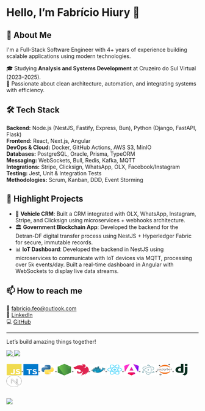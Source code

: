 # Hello, I’m Fabrício Hiury 👋

## 🚀 About Me

I'm a Full-Stack Software Engineer with 4+ years of experience building scalable applications using modern technologies.

🎓 Studying **Analysis and Systems Development** at Cruzeiro do Sul Virtual (2023–2025).  
🧠 Passionate about clean architecture, automation, and integrating systems with efficiency.

## 🛠️ Tech Stack

**Backend:** Node.js (NestJS, Fastify, Express, Bun), Python (Django, FastAPI, Flask)  
**Frontend:** React, Next.js, Angular  
**DevOps & Cloud:** Docker, GitHub Actions, AWS S3, MinIO  
**Databases:** PostgreSQL, Oracle, Prisma, TypeORM  
**Messaging:** WebSockets, Bull, Redis, Kafka, MQTT  
**Integrations:** Stripe, Clicksign, WhatsApp, OLX, Facebook/Instagram  
**Testing:** Jest, Unit & Integration Tests  
**Methodologies:** Scrum, Kanban, DDD, Event Storming

## 🧩 Highlight Projects

- 🚗 **Vehicle CRM**: Built a CRM integrated with OLX, WhatsApp, Instagram, Stripe, and Clicksign using microservices + webhooks architecture.
- 🏛️ **Government Blockchain App**: Developed the backend for the Detran-DF digital transfer process using NestJS + Hyperledger Fabric for secure, immutable records.
- 📊 **IoT Dashboard**: Developed the backend in NestJS using microservices to communicate with IoT devices via MQTT, processing over 5k events/day. Built a real-time dashboard in Angular with WebSockets to display live data streams.

## 📫 How to reach me

📧 fabricio.feo@outlook.com  
🔗 [LinkedIn](https://www.linkedin.com/in/fabricio-hiury)  
💻 [GitHub](https://github.com/FabricioHiury)

---

Let’s build amazing things together!

<div><a href="https://github.com/FabricioHiury">
  <img height="180em" src="https://github-readme-stats.vercel.app/api?username=FabricioHiury&count_private=true&show_icons=true&theme=blueberry"/>
  <img height="180em" src="https://github-readme-stats.vercel.app/api/top-langs/?username=FabricioHiury&layout=compact&langs_count=8&theme=blueberry"/>
  </div>
<div style="display: inline_block"><br>
  <img align="center" alt="Js" height="30" width="40" src="https://raw.githubusercontent.com/devicons/devicon/master/icons/javascript/javascript-plain.svg">
  <img align="center" alt="TS" height="30" width="40" src="https://github.com/devicons/devicon/blob/master/icons/typescript/typescript-original.svg">
  <img align="center" alt="Python" height="30" width="40" src="https://raw.githubusercontent.com/devicons/devicon/master/icons/python/python-original.svg">
  <img align="center" alt="Node" height="30" width="40" src="https://github.com/devicons/devicon/blob/master/icons/nodejs/nodejs-original.svg">  
  <img align="center" alt="nestjs" height="30" width="40" src="https://github.com/devicons/devicon/blob/master/icons/nestjs/nestjs-original.svg">  
  <img align="center" alt="Docker" height="30" width="40" src="https://github.com/devicons/devicon/blob/master/icons/docker/docker-original.svg">
  <img align="center" alt="React" height="30" width="40" src="https://raw.githubusercontent.com/devicons/devicon/master/icons/react/react-original.svg">
  <img align="center" alt="Angular" height="30" width="40" src="https://github.com/devicons/devicon/blob/master/icons/angular/angular-original.svg">
  <img align="center" alt="Electron" height="30" width="40" src="https://github.com/devicons/devicon/blob/master/icons/electron/electron-original.svg">
  <img align="center" alt="Jupyter" height="30" width="40" src="https://github.com/devicons/devicon/blob/master/icons/jupyter/jupyter-original-wordmark.svg">
  <img align="center" alt="Django" height="30" width="40" src="https://github.com/devicons/devicon/blob/master/icons/django/django-plain.svg">
  <img align="center" alt="Next" height="30" width="40" src="https://github.com/devicons/devicon/blob/master/icons/nextjs/nextjs-line.svg">
</div>
  
  ##
 
<div>  
  <a href="https://www.linkedin.com/in/fabricio-hiury/" target="_blank"><img src="https://img.shields.io/badge/-LinkedIn-%230077B5?style=for-the-badge&logo=linkedin&logoColor=white" target="_blank"></a>  
</div>
